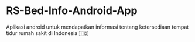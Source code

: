 # RS-Bed-Info-Android-App
Aplikasi android untuk mendapatkan informasi tentang ketersediaan tempat tidur rumah sakit di Indonesia 🇮🇩
